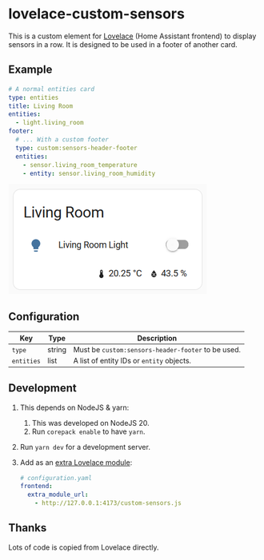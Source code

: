 # lovelace-custom-sensors

This is a custom element for [Lovelace] (Home Assistant frontend) to display
sensors in a row. It is designed to be used in a footer of another card.

[Lovelace]: https://www.home-assistant.io/docs/frontend/

## Example

```yaml
# A normal entities card
type: entities
title: Living Room
entities:
  - light.living_room
footer:
  # ... With a custom footer
  type: custom:sensors-header-footer
  entities:
    - sensor.living_room_temperature
    - entity: sensor.living_room_humidity
```

![Screenshot of the component in use](docs/screenshot.png)

## Configuration

| Key        | Type   | Description                                        |
| ---------- | ------ | -------------------------------------------------- |
| `type`     | string | Must be `custom:sensors-header-footer` to be used. |
| `entities` | list   | A list of entity IDs or `entity` objects.          |

## Development

1. This depends on NodeJS & yarn:
   1. This was developed on NodeJS 20.
   1. Run `corepack enable` to have `yarn`.
1. Run `yarn dev` for a development server.
1. Add as an [extra Lovelace module]:

   ```yaml
   # configuration.yaml
   frontend:
     extra_module_url:
       - http://127.0.0.1:4173/custom-sensors.js
   ```

[extra Lovelace module]: https://www.home-assistant.io/integrations/frontend/#extra_module_url

## Thanks

Lots of code is copied from Lovelace directly.
